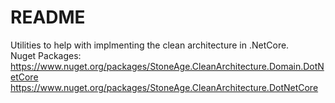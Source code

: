 # README #

Utilities to help with implmenting the clean architecture in .NetCore.   
Nuget Packages:   
https://www.nuget.org/packages/StoneAge.CleanArchitecture.Domain.DotNetCore
https://www.nuget.org/packages/StoneAge.CleanArchitecture.DotNetCore
